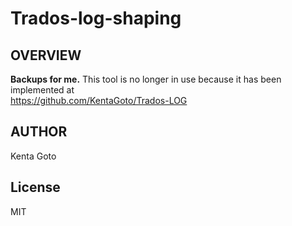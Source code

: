 # Trados-log-shaping 

## OVERVIEW
**Backups for me.**
This tool is no longer in use because it has been implemented at  
https://github.com/KentaGoto/Trados-LOG  


## AUTHOR
Kenta Goto  

## License
MIT
